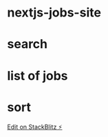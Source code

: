 # nextjs-jobs-site

# search

# list of jobs

# sort

[Edit on StackBlitz ⚡️](https://stackblitz.com/edit/nextjs-cwv2ov)
